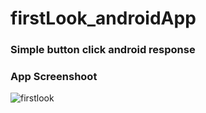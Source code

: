 # firstLook_androidApp

### Simple button click android response

### App Screenshoot
![firstlook](https://user-images.githubusercontent.com/32861143/52537253-1c52a280-2d97-11e9-960a-6809db69e4be.png)

